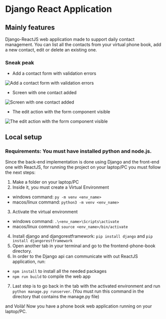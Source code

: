 # Django React Application

## Mainly features

Django-ReactJS web application made to support daily contact management. You can list all the contacts from your virtual phone book, add a new contact, edit or delete an existing one.

### Sneak peak
- Add a contact form with validation errors

![Add a contact form with validation errors](https://user-images.githubusercontent.com/96050575/174888651-ca491f95-996f-40e0-ae5e-3ebcc10672bf.png)

- Screen with one contact added

![Screen with one contact added](https://user-images.githubusercontent.com/96050575/174888930-a4db19e6-ba61-4355-a80f-9c4c985b72e9.png)

- The edit action with the form component visible

![The edit action with the form component visible](https://user-images.githubusercontent.com/96050575/174889015-d8b5d145-ca6a-4e3d-85f6-e387444adb7d.png)


## Local setup

### Requirements: You must have installed python and node.js.

Since the back-end implementation is done using Django and the front-end one with ReactJS, for running the project on your laptop/PC you must follow the next steps:
1. Make a folder on your laptop/PC
2. Inside it, you must create a Virtual Environment
- windows command: `py -m venv <env_name>`
- macos/linux command: `python3 -m venv <env_name>`
3. Activate the virtual environment
- windows command: `.\<env_name>\Scripts\activate`
- macos/linux command: `source <env_name>/bin/activate`
4. Install django and djangorestframework: `pip install django` and `pip install djangorestframework`
5. Open another tab in your terminal and go to the frontend-phone-book directory.
6. In order to the Django api can communicate with out ReactJS application, run:
- `npm install` to install all the needed packages
- `npm run build` to compile the web app
7. Last step is to go back in the tab with the activated environment and run `python manage.py runserver`. (You must run this command in the directory that contains the manage.py file)

and Voilà! Now you have a phone book web application running on your laptop/PC.


